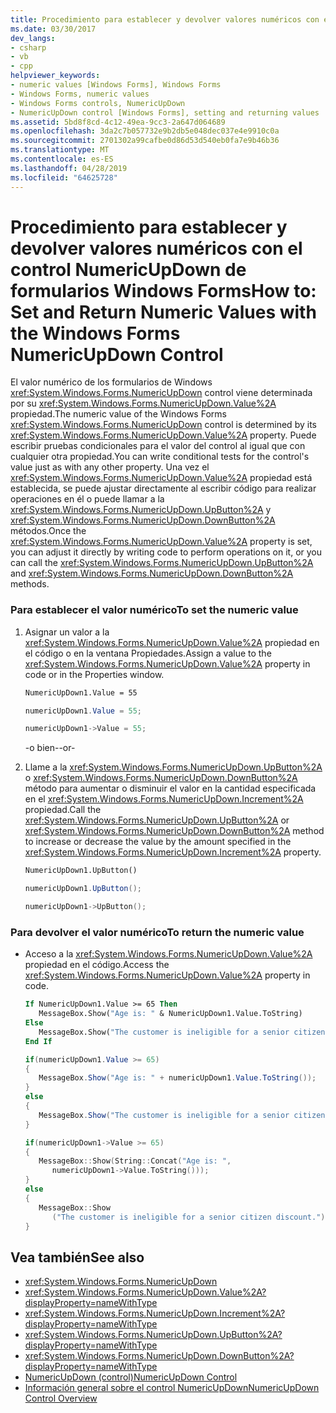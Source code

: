 ```yaml
---
title: Procedimiento para establecer y devolver valores numéricos con el control NumericUpDown de formularios Windows Forms
ms.date: 03/30/2017
dev_langs:
- csharp
- vb
- cpp
helpviewer_keywords:
- numeric values [Windows Forms], Windows Forms
- Windows Forms, numeric values
- Windows Forms controls, NumericUpDown
- NumericUpDown control [Windows Forms], setting and returning values
ms.assetid: 5bd8f8cd-4c12-49ea-9cc3-2a647d064689
ms.openlocfilehash: 3da2c7b057732e9b2db5e048dec037e4e9910c0a
ms.sourcegitcommit: 2701302a99cafbe0d86d53d540eb0fa7e9b46b36
ms.translationtype: MT
ms.contentlocale: es-ES
ms.lasthandoff: 04/28/2019
ms.locfileid: "64625728"
---
```

# <a name="how-to-set-and-return-numeric-values-with-the-windows-forms-numericupdown-control"></a><span data-ttu-id="3f12b-102">Procedimiento para establecer y devolver valores numéricos con el control NumericUpDown de formularios Windows Forms</span><span class="sxs-lookup"><span data-stu-id="3f12b-102">How to: Set and Return Numeric Values with the Windows Forms NumericUpDown Control</span></span>
<span data-ttu-id="3f12b-103">El valor numérico de los formularios de Windows <xref:System.Windows.Forms.NumericUpDown> control viene determinada por su <xref:System.Windows.Forms.NumericUpDown.Value%2A> propiedad.</span><span class="sxs-lookup"><span data-stu-id="3f12b-103">The numeric value of the Windows Forms <xref:System.Windows.Forms.NumericUpDown> control is determined by its <xref:System.Windows.Forms.NumericUpDown.Value%2A> property.</span></span> <span data-ttu-id="3f12b-104">Puede escribir pruebas condicionales para el valor del control al igual que con cualquier otra propiedad.</span><span class="sxs-lookup"><span data-stu-id="3f12b-104">You can write conditional tests for the control's value just as with any other property.</span></span> <span data-ttu-id="3f12b-105">Una vez el <xref:System.Windows.Forms.NumericUpDown.Value%2A> propiedad está establecida, se puede ajustar directamente al escribir código para realizar operaciones en él o puede llamar a la <xref:System.Windows.Forms.NumericUpDown.UpButton%2A> y <xref:System.Windows.Forms.NumericUpDown.DownButton%2A> métodos.</span><span class="sxs-lookup"><span data-stu-id="3f12b-105">Once the <xref:System.Windows.Forms.NumericUpDown.Value%2A> property is set, you can adjust it directly by writing code to perform operations on it, or you can call the <xref:System.Windows.Forms.NumericUpDown.UpButton%2A> and <xref:System.Windows.Forms.NumericUpDown.DownButton%2A> methods.</span></span>  
  
### <a name="to-set-the-numeric-value"></a><span data-ttu-id="3f12b-106">Para establecer el valor numérico</span><span class="sxs-lookup"><span data-stu-id="3f12b-106">To set the numeric value</span></span>  
  
1. <span data-ttu-id="3f12b-107">Asignar un valor a la <xref:System.Windows.Forms.NumericUpDown.Value%2A> propiedad en el código o en la ventana Propiedades.</span><span class="sxs-lookup"><span data-stu-id="3f12b-107">Assign a value to the <xref:System.Windows.Forms.NumericUpDown.Value%2A> property in code or in the Properties window.</span></span>  
  
    ```vb  
    NumericUpDown1.Value = 55  
    ```  
  
    ```csharp  
    numericUpDown1.Value = 55;  
    ```  
  
    ```cpp  
    numericUpDown1->Value = 55;  
    ```  
  
     <span data-ttu-id="3f12b-108">-o bien-</span><span class="sxs-lookup"><span data-stu-id="3f12b-108">-or-</span></span>  
  
2. <span data-ttu-id="3f12b-109">Llame a la <xref:System.Windows.Forms.NumericUpDown.UpButton%2A> o <xref:System.Windows.Forms.NumericUpDown.DownButton%2A> método para aumentar o disminuir el valor en la cantidad especificada en el <xref:System.Windows.Forms.NumericUpDown.Increment%2A> propiedad.</span><span class="sxs-lookup"><span data-stu-id="3f12b-109">Call the <xref:System.Windows.Forms.NumericUpDown.UpButton%2A> or <xref:System.Windows.Forms.NumericUpDown.DownButton%2A> method to increase or decrease the value by the amount specified in the <xref:System.Windows.Forms.NumericUpDown.Increment%2A> property.</span></span>  
  
    ```vb  
    NumericUpDown1.UpButton()  
    ```  
  
    ```csharp  
    numericUpDown1.UpButton();  
    ```  
  
    ```cpp  
    numericUpDown1->UpButton();  
    ```  
  
### <a name="to-return-the-numeric-value"></a><span data-ttu-id="3f12b-110">Para devolver el valor numérico</span><span class="sxs-lookup"><span data-stu-id="3f12b-110">To return the numeric value</span></span>  
  
- <span data-ttu-id="3f12b-111">Acceso a la <xref:System.Windows.Forms.NumericUpDown.Value%2A> propiedad en el código.</span><span class="sxs-lookup"><span data-stu-id="3f12b-111">Access the <xref:System.Windows.Forms.NumericUpDown.Value%2A> property in code.</span></span>  
  
    ```vb  
    If NumericUpDown1.Value >= 65 Then  
       MessageBox.Show("Age is: " & NumericUpDown1.Value.ToString)  
    Else  
       MessageBox.Show("The customer is ineligible for a senior citizen discount.")  
    End If  
    ```  
  
    ```csharp  
    if(numericUpDown1.Value >= 65)  
    {  
       MessageBox.Show("Age is: " + numericUpDown1.Value.ToString());  
    }  
    else  
    {  
       MessageBox.Show("The customer is ineligible for a senior citizen discount.");  
    }  
    ```  
  
    ```cpp  
    if(numericUpDown1->Value >= 65)  
    {  
       MessageBox::Show(String::Concat("Age is: ",  
          numericUpDown1->Value.ToString()));  
    }  
    else  
    {  
       MessageBox::Show  
          ("The customer is ineligible for a senior citizen discount.");  
    }  
    ```  
  
## <a name="see-also"></a><span data-ttu-id="3f12b-112">Vea también</span><span class="sxs-lookup"><span data-stu-id="3f12b-112">See also</span></span>

- <xref:System.Windows.Forms.NumericUpDown>
- <xref:System.Windows.Forms.NumericUpDown.Value%2A?displayProperty=nameWithType>
- <xref:System.Windows.Forms.NumericUpDown.Increment%2A?displayProperty=nameWithType>
- <xref:System.Windows.Forms.NumericUpDown.UpButton%2A?displayProperty=nameWithType>
- <xref:System.Windows.Forms.NumericUpDown.DownButton%2A?displayProperty=nameWithType>
- [<span data-ttu-id="3f12b-113">NumericUpDown (control)</span><span class="sxs-lookup"><span data-stu-id="3f12b-113">NumericUpDown Control</span></span>](numericupdown-control-windows-forms.md)
- [<span data-ttu-id="3f12b-114">Información general sobre el control NumericUpDown</span><span class="sxs-lookup"><span data-stu-id="3f12b-114">NumericUpDown Control Overview</span></span>](numericupdown-control-overview-windows-forms.md)

